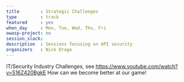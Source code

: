 ```yaml
---
title        : Strategic Challenges
type         : track
featured     : yes
when_day     : Mon, Tue, Wed, Thu, Fri 
owasp-project: no
session_slack: 
description  : Sessions focusing on API security
organizers   : Nick Drage
---
```


IT/Security Industry Challenges, see https://www.youtube.com/watch?v=516Z420BgkE 
How can we become better at our game!
